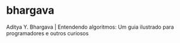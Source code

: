 # bhargava
Aditya Y. Bhargava | Entendendo algoritmos: Um guia ilustrado para programadores e outros curiosos

